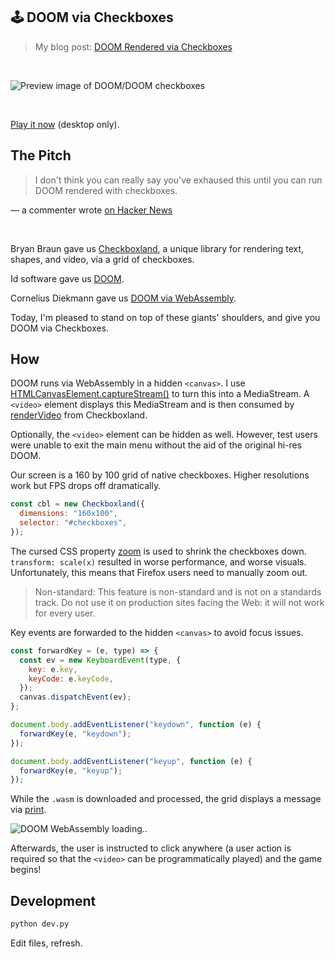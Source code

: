 ## :joystick: DOOM via Checkboxes
> My blog post: [DOOM Rendered via Checkboxes](https://healeycodes.com/doom-rendered-via-checkboxes)

<br>

![Preview image of DOOM/DOOM checkboxes](https://github.com/healeycodes/doom-checkboxes/blob/main/preview.png)

<br>

[Play it now](https://healeycodes.github.io/doom-checkboxes/) (desktop only).

## The Pitch

> I don't think you can really say you've exhaused this until you can run DOOM rendered with checkboxes.

— a commenter wrote [on Hacker News](https://news.ycombinator.com/item?id=28826839)

<br>

Bryan Braun gave us [Checkboxland](https://www.bryanbraun.com/checkboxland/), a unique library for rendering text, shapes, and video, via a grid of checkboxes.

Id software gave us [DOOM](https://en.wikipedia.org/wiki/Doom_(franchise)).

Cornelius Diekmann gave us [DOOM via WebAssembly](https://github.com/diekmann/wasm-fizzbuzz).

Today, I'm pleased to stand on top of these giants' shoulders, and give you DOOM via Checkboxes.

## How

DOOM runs via WebAssembly in a hidden `<canvas>`. I use [HTMLCanvasElement.captureStream()](https://developer.mozilla.org/en-US/docs/Web/API/HTMLCanvasElement/captureStream) to turn this into a MediaStream. A `<video>` element displays this MediaStream and is then consumed by [renderVideo](https://www.bryanbraun.com/checkboxland/#rendervideo) from Checkboxland.

Optionally, the `<video>` element can be hidden as well. However, test users were unable to exit the main menu without the aid of the original hi-res DOOM.

Our screen is a 160 by 100 grid of native checkboxes. Higher resolutions work but FPS drops off dramatically.

```js
const cbl = new Checkboxland({
  dimensions: "160x100",
  selector: "#checkboxes",
});
```

The cursed CSS property [zoom](https://developer.mozilla.org/en-US/docs/Web/CSS/zoom) is used to shrink the checkboxes down. `transform: scale(x)` resulted in worse performance, and worse visuals. Unfortunately, this means that Firefox users need to manually zoom out.

> Non-standard: This feature is non-standard and is not on a standards track. Do not use it on production sites facing the Web: it will not work for every user.

Key events are forwarded to the hidden `<canvas>` to avoid focus issues.

```js
const forwardKey = (e, type) => {
  const ev = new KeyboardEvent(type, {
    key: e.key,
    keyCode: e.keyCode,
  });
  canvas.dispatchEvent(ev);
};

document.body.addEventListener("keydown", function (e) {
  forwardKey(e, "keydown");
});

document.body.addEventListener("keyup", function (e) {
  forwardKey(e, "keyup");
});
```

While the `.wasm` is downloaded and processed, the grid displays a message via [print](https://www.bryanbraun.com/checkboxland/#print).

![DOOM WebAssembly loading..](https://github.com/healeycodes/doom-checkboxes/blob/main/loading.png)

Afterwards, the user is instructed to click anywhere (a user action is required so that the `<video>` can be programmatically played) and the game begins!

## Development

```bash
python dev.py
```

Edit files, refresh.
